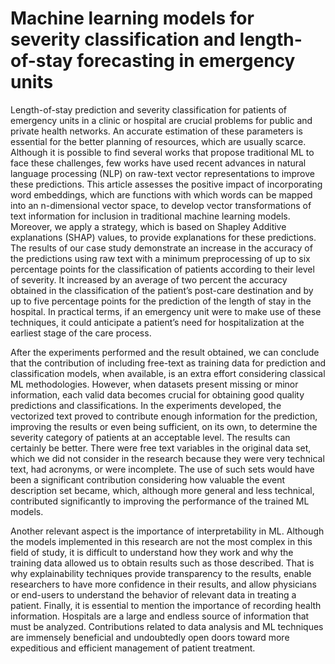 # Machine learning models for severity classification and length-of-stay forecasting in emergency units

Length-of-stay prediction and severity classification for patients of emergency units in a clinic or hospital are crucial problems for public and private health networks.  An accurate estimation of these parameters is essential for the better planning of resources, which are usually scarce. Although it is possible to find several works that propose traditional ML to face these challenges, few works have used recent advances in natural language processing (NLP) on raw-text vector representations to improve these predictions. This article assesses the positive impact of incorporating word embeddings, which are functions with which words can be mapped into an n-dimensional vector space, to develop vector transformations of text information for inclusion in traditional machine learning models.  Moreover, we apply a strategy, which is based on Shapley Additive explanations (SHAP) values, to provide explanations for these predictions.  The results of our case study demonstrate an increase in the accuracy of the predictions using raw text with a minimum preprocessing of up to six percentage points for the classification of patients according to their level of severity. It increased by an average of two percent the accuracy obtained in the classification of
the patient’s post-care destination and by up to five percentage points for the prediction of the length of
stay in the hospital. In practical terms, if an emergency unit were to make use of these techniques, it could anticipate a patient’s need for hospitalization at the earliest stage of the care process. 

After the experiments performed and the result obtained, we can conclude that the contribution of including free-text as training data for prediction and classification models, when available, is an extra effort considering classical ML methodologies. However, when datasets present missing or minor information, each valid data becomes crucial for obtaining good quality predictions and classifications. In the experiments developed, the vectorized text proved to contribute enough information for the prediction, improving the results or even being sufficient, on its own, to determine the severity category of patients at an acceptable level.
The results can certainly be better. There were free text variables in the original data set, which we did not consider in the research because they were very technical text, had acronyms, or were incomplete. The use of such sets would have been a significant contribution considering how valuable the event description set became, which, although more general and less technical, contributed significantly to improving the performance of the trained ML models.

Another relevant aspect is the importance of interpretability in ML. Although the models implemented in this research are not the most complex in this field of study, it is difficult to understand how they work and why the training data allowed us to obtain results such as those described. That is why explainability techniques provide transparency to the results, enable researchers to have more confidence in their results, and allow physicians or end-users to understand the behavior of relevant data in treating a patient. 
Finally, it is essential to mention the importance of recording health information. Hospitals are a large and endless source of information that must be analyzed. Contributions related to data analysis and ML techniques are immensely beneficial and undoubtedly open doors toward more expeditious and efficient management of patient treatment.
